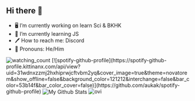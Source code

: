 ## Hi there 👋

- 🖥️ I’m currently working on learn Sci & BKHK
- 💍 I’m currently learning JS
- 🖊️ How to reach me: Discord
- 🤴 Pronouns: He/Him
 <img src="https://komarev.com/ghpvc/?username=aukak&color=brightgreen" alt="watching_count" />
 [![spotify-github-profile](https://spotify-github-profile.kittinanx.com/api/view?uid=31wdnxzzmj2hxhiprwjcftvbm2yq&cover_image=true&theme=novatorem&show_offline=false&background_color=121212&interchange=false&bar_color=53b14f&bar_color_cover=false)](https://github.com/aukak/spotify-github-profile)


<img align="center" src="https://github-readme-stats.vercel.app/api?username=aukak&include_all_commits=true&count_private=true&show_icons=true&line_height=20&title_color=2B5BBD&icon_color=1124BB&text_color=A1A1A1&bg_color=0,000000,130F40" alt="My Github Stats"/> 

<img src="https://github-readme-stats.vercel.app/api/top-langs?username=aukak&show_icons=true&locale=en&layout=compact&theme=chartreuse-dark" alt="ovi" />

